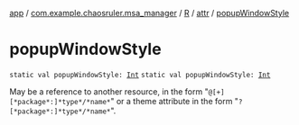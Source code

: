 [app](../../../index.md) / [com.example.chaosruler.msa_manager](../../index.md) / [R](../index.md) / [attr](index.md) / [popupWindowStyle](.)

# popupWindowStyle

`static val popupWindowStyle: `[`Int`](https://kotlinlang.org/api/latest/jvm/stdlib/kotlin/-int/index.html)
`static val popupWindowStyle: `[`Int`](https://kotlinlang.org/api/latest/jvm/stdlib/kotlin/-int/index.html)

May be a reference to another resource, in the form "`@[+][*package*:]*type*/*name*`" or a theme attribute in the form "`?[*package*:]*type*/*name*`".

